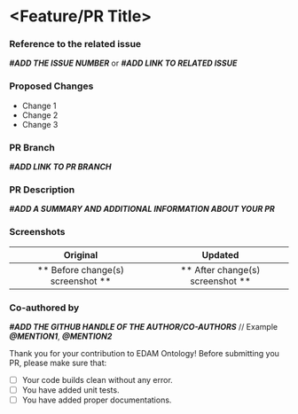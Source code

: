 # <Feature/PR Title>

### Reference to the related issue
**_#ADD THE ISSUE NUMBER_**
 or
**_#ADD LINK TO RELATED ISSUE_**

### Proposed Changes 
- Change 1
- Change 2
- Change 3

### PR Branch 
**_#ADD LINK TO PR BRANCH_**

### PR Description
**_#ADD A SUMMARY AND ADDITIONAL INFORMATION ABOUT YOUR PR_**

### Screenshots 

Original         |      Updated
:------------------:|:------------------:
** Before change(s) screenshot ** | ** After change(s) screenshot ** 

### Co-authored by
**_#ADD THE GITHUB HANDLE OF THE AUTHOR/CO-AUTHORS_**
// Example 
**_@MENTION1_**, **_@MENTION2_**


Thank you for your contribution to EDAM Ontology!
Before submitting you PR, please make sure that:

- [ ] Your code builds clean without any error.
- [ ] You have added unit tests.
- [ ] You have added proper documentations. 